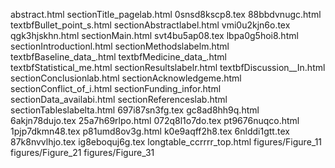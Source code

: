 abstract.html
sectionTitle_pagelab.html
0snsd8kscp8.tex
88bbdvnugc.html
textbfBullet_point_s.html
sectionAbstractlabel.html
vmi0u2kjn6o.tex
qgk3hjskhn.html
sectionMain.html
svt4bu5ap08.tex
lbpa0g5hoi8.html
sectionIntroductionl.html
sectionMethodslabelm.html
textbfBaseline_data_.html
textbfMedicine_data_.html
textbfStatistical_me.html
sectionResultslabelr.html
textbfDiscussion__In.html
sectionConclusionlab.html
sectionAcknowledgeme.html
sectionConflict_of_i.html
sectionFunding_infor.html
sectionData_availabi.html
sectionReferenceslab.html
sectionTableslabelta.html
697i87sn3fg.tex
gc8ad8hh9q.html
6akjn78dujo.tex
25a7h69rlpo.html
072q8l1o7do.tex
pt9676nuqco.html
1pjp7dkmn48.tex
p81umd8ov3g.html
k0e9aqff2h8.tex
6nlddi1gtt.tex
87k8nvvlhjo.tex
ig8eboquj6g.tex
longtable_ccrrrr_top.html
figures/Figure_11
figures/Figure_21
figures/Figure_31